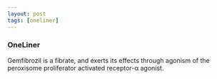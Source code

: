 ```yaml
---
layout: post
tags: [oneliner]
---
```



### OneLiner

Gemfibrozil is a fibrate, and exerts its effects through agonism of the peroxisome proliferator activated receptor-α agonist.
